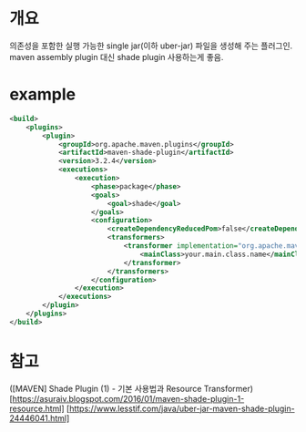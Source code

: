 # 개요
의존성을 포함한 실행 가능한 single jar(이하 uber-jar) 파일을 생성해 주는 플러그인. maven assembly plugin 대신 shade plugin 사용하는게 좋음.

# example
```xml
<build>
    <plugins>
        <plugin>
            <groupId>org.apache.maven.plugins</groupId>
            <artifactId>maven-shade-plugin</artifactId>
            <version>3.2.4</version>
            <executions>
                <execution>
                    <phase>package</phase>
                    <goals>
                        <goal>shade</goal>
                    </goals>
                    <configuration>
                        <createDependencyReducedPom>false</createDependencyReducedPom>
                        <transformers>
                            <transformer implementation="org.apache.maven.plugins.shade.resource.ManifestResourceTransformer">
                                <mainClass>your.main.class.name</mainClass>
                            </transformer>
                        </transformers>
                    </configuration>
                </execution>
            </executions>
        </plugin>
    </plugins>
</build>
```

# 참고 
([MAVEN] Shade Plugin (1) - 기본 사용법과 Resource Transformer)[https://asuraiv.blogspot.com/2016/01/maven-shade-plugin-1-resource.html]
[https://www.lesstif.com/java/uber-jar-maven-shade-plugin-24446041.html]

